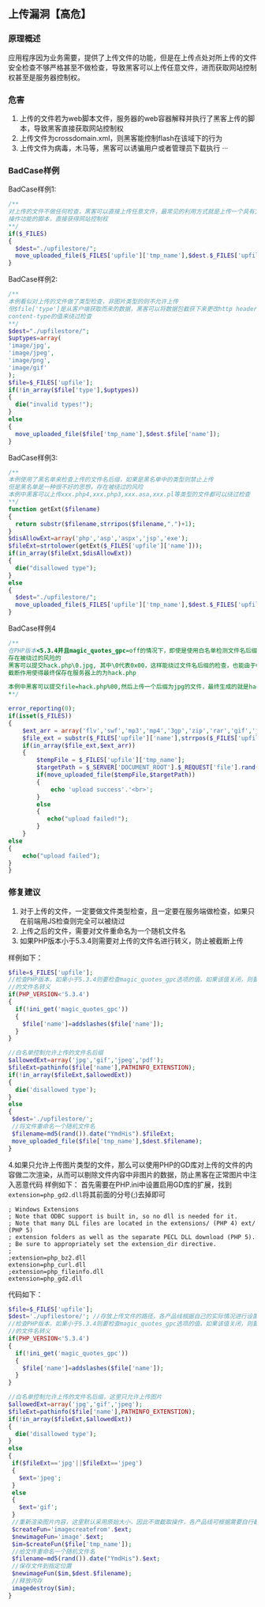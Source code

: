 ## 上传漏洞【高危】
### 原理概述
应用程序因为业务需要，提供了上传文件的功能，但是在上传点处对所上传的文件安全检查不够严格甚至不做检查，导致黑客可以上传任意文件，进而获取网站控制权甚至是服务器控制权。
### 危害
1. 上传的文件若为web脚本文件，服务器的web容器解释并执行了黑客上传的脚本，导致黑客直接获取网站控制权
2. 上传文件为crossdomain.xml，则黑客能控制flash在该域下的行为
3. 上传文件为病毒，木马等，黑客可以诱骗用户或者管理员下载执行
···

### BadCase样例
BadCase样例1:
```php
/**
对上传的文件不做任何检查，黑客可以直接上传任意文件，最常见的利用方式就是上传一个具有文件
操作功能的脚本，直接获得网站控制权
**/
if($_FILES)
{
  $dest="./upfilestore/";
  move_uploaded_file($_FILES['upfile']['tmp_name'],$dest.$_FILES['upfile']['name']);
}
```
BadCase样例2:
```php
/**
本例看似对上传的文件做了类型检查，非图片类型的则不允许上传
但$file['type']是从客户端获取而来的数据，黑客可以将数据包截获下来更改http header中
content-type的值来绕过检查
**/
$dest="./upfilestore/";
$uptypes=array(
'image/jpg',
'image/jpeg',
'image/png',
'image/gif'
);
$file=$_FILES['upfile'];
if(!in_array($file['type'],$uptypes))
{
  die("invalid types!");
}
else
{
  move_uploaded_file($file['tmp_name'],$dest.$file['name']);
}
```
BadCase样例3:
```php
/**
本例使用了黑名单来检查上传的文件名后缀，如果是黑名单中的类型则禁止上传
但是黑名单是一种很不好的思想，存在被绕过的风险
本例中黑客可以上传xxx.php4,xxx.php3,xxx.asa,xxx.pl等类型的文件都可以绕过检查
**/
function getExt($filename)
{
  return substr($filename,strripos($filename,".")+1);
}
$disAllowExt=array('php','asp','aspx','jsp','exe');
$fileExt=strtolower(getExt($_FILES['upfile']['name']));
if(in_array($fileExt,$disAllowExt))
{
  die("disallowed type");
}
else
{
  $dest="./upfilestore/";
  move_uploaded_file($_FILES['upfile']['tmp_name'],$dest.$_FILES['upfile']['name']);
}
```
BadCase样例4
```php
/**
在PHP版本<5.3.4并且magic_quotes_gpc=off的情况下，即使是使用白名单检测文件名后缀也是
存在被绕过的风险的
黑客可以提交hack.php\0.jpg, 其中\0代表0x00，这样能绕过文件名后缀的检查，也能由于0x00的
截断作用使得最终保存在服务器上的为hack.php

本例中黑客可以提交file=hack.php%00,然后上传一个后缀为jpg的文件，最终生成的就是hack.php文件
**/

error_reporting(0);
if(isset($_FILES))
{
    $ext_arr = array('flv','swf','mp3','mp4','3gp','zip','rar','gif','jpg','png','bmp');
    $file_ext = substr($_FILES['upfile']['name'],strrpos($_FILES['upfile']['name'],".")+1);
    if(in_array($file_ext,$ext_arr))
    {
        $tempFile = $_FILES['upfile']['tmp_name'];
        $targetPath = $_SERVER['DOCUMENT_ROOT'].$_REQUEST['file'].rand(10, 99).date("YmdHis").".".$file_ext;
        if(move_uploaded_file($tempFile,$targetPath))
        {
            echo 'upload success'.'<br>';
        }
        else
        {
           echo("upload failed!");
        }
    }
else
{
    echo("upload failed");
}
}
```
### 修复建议
1. 对于上传的文件，一定要做文件类型检查，且一定要在服务端做检查，如果只在前端用JS检查则完全可以被绕过
2. 上传之后的文件，需要对文件重命名为一个随机文件名
3. 如果PHP版本小于5.3.4则需要对上传的文件名进行转义，防止被截断上传

样例如下：
```php
$file=$_FILES['upfile'];
//检查PHP版本，如果小于5.3.4则要检查magic_quotes_gpc选项的值，如果该值关闭，则要对上传
//的文件名转义
if(PHP_VERSION<'5.3.4')
{
  if(!ini_get('magic_quotes_gpc'))
  {
    $file['name']=addslashes($file['name']);
  }
}

//白名单控制允许上传的文件名后缀
$allowedExt=array('jpg','gif','jpeg','pdf');
$fileExt=pathinfo($file['name'],PATHINFO_EXTENSTION);
if(!in_array($fileExt,$allowedExt))
{
  die('disallowed type');
}
else
{
 $dest='./upfilestore/';
 //将文件重命名一个随机文件名
 $filename=md5(rand()).date("YmdHis").$fileExt;
 move_uploaded_file($file['tmp_name'],$dest.$filename);
}
```
4.如果只允许上传图片类型的文件，那么可以使用PHP的GD库对上传的文件的内容做二次渲染，从而可以剔除文件内容中非图片的数据，防止黑客在正常图片中注入恶意代码
样例如下：
首先需要在PHP.ini中设置启用GD库的扩展，找到``extension=php_gd2.dll``将其前面的分号(;)去掉即可
```
; Windows Extensions
; Note that ODBC support is built in, so no dll is needed for it.
; Note that many DLL files are located in the extensions/ (PHP 4) ext/ (PHP 5)
; extension folders as well as the separate PECL DLL download (PHP 5).
; Be sure to appropriately set the extension_dir directive.
;
;extension=php_bz2.dll
extension=php_curl.dll
;extension=php_fileinfo.dll
extension=php_gd2.dll
```
代码如下：
```php
$file=$_FILES['upfile'];
$dest='./upfilestore/'; //存放上传文件的路径，各产品线根据自己的实际情况进行设置
//检查PHP版本，如果小于5.3.4则要检查magic_quotes_gpc选项的值，如果该值关闭，则要对上传
//的文件名转义
if(PHP_VERSION<'5.3.4')
{
  if(!ini_get('magic_quotes_gpc'))
  {
    $file['name']=addslashes($file['name']);
  }
}

//白名单控制允许上传的文件名后缀，这里只允许上传图片
$allowedExt=array('jpg','gif','jpeg');
$fileExt=pathinfo($file['name'],PATHINFO_EXTENSTION);
if(!in_array($fileExt,$allowedExt))
{
  die('disallowed type');
}
else
{
 if($fileExt=='jpg'||$fileExt=='jpeg')
 {
   $ext='jpeg';
 }
 else
 {
   $ext='gif';
 }
 //重新渲染图片内容，这里默认采用原始大小，因此不做截取操作，各产品线可根据需要自行截取大小
 $createFun='imagecreatefrom'.$ext;
 $newimageFun='image'.$ext;
 $im=$createFun($file['tmp_name']);
 //给文件重命名一个随机文件名
 $filename=md5(rand()).date("YmdHis").$ext;
 //保存文件到指定位置
 $newimageFun($im,$dest.$filename);
 //释放内存
 imagedestroy($im);
}
```
